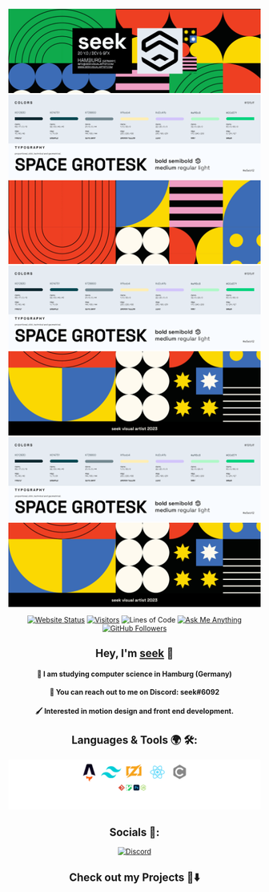 <div align="center">

**[![About](./seek/About.png)](https://www.seekvisualartist.com)**
![Skills](./seek/Palette.png)
![Skills](./seek/2.png)
![Skills](./seek/Palette.png)
![Skills](./seek/3.png)
![Skills](./seek/Palette.png)
![Skills](./seek/4.png)

[![Website Status](https://img.shields.io/website-up-down-green-red/http/shields.io.svg)](https://www.seekvisualartist.com)
[![Visitors](https://api.visitorbadge.io/api/visitors?path=nuIIpointerexception&countColor=%23263759&style=flat&labelStyle=lower)](https://visitorbadge.io/status?path=nuIIpointerexception)
![Lines of Code](https://img.shields.io/badge/from%20hello%20world%20i%27ve%20written-827%20thousand%20lines%20of%20code-blue)
[![Ask Me Anything](https://img.shields.io/badge/ask%20me-anything-1abc9c.svg)](https://www.seekvisualartist.com)
[![GitHub Followers](https://img.shields.io/github/followers/nuIIpointerexception.svg?style=social&label=Follow&maxAge=2592000#annee=BlackLotus)](https://github.com/nuIIpointerexception?tab=followers)

</div>

<div align="center">

## Hey, I'm [seek](https://www.seekvisualartist.com) 👋

#### 📖 I am studying computer science in Hamburg (Germany)
#### 📧 You can reach out to me on Discord: seek#6092
#### 🖌 Interested in motion design and front end development.

</div>

<div align="center">

## Languages & Tools 🌍 🛠:

![Skills](./seek/Skills.png)

</div>

<div align="center">

## Socials 🗿:

[![Discord](https://lanyard.cnrad.dev/api/733770985743974422?bg=22272E)](https://discordapp.com/users/733770985743974422)

</div>

<div align="center">

## Check out my Projects 🚩⬇️

</div>
